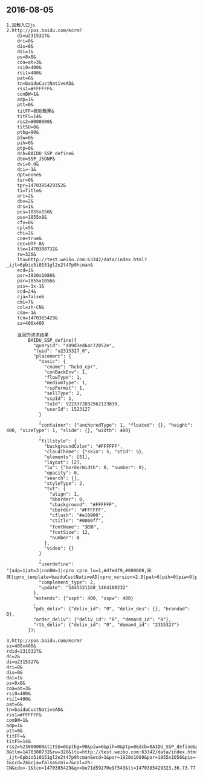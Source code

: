 ## 2016-08-05
    1.加载入口js
    2.http://pos.baidu.com/mcrm?
        di=u2315327&
        dri=0&
        dis=0&
        dai=1&
        ps=8x8&
        coa=at=3&
        rsi0=400&
        rsi1=400&
        pat=6&
        tn=baiduCustNativeAD&
        rss1=#FFFFFF&
        conBW=1&
        adp=1&
        ptt=0&
        titFF=微软雅黑&
        titFS=14&
        rss2=#000000&
        titSU=0&
        ptbg=90&
        piw=0&
        pih=0&
        ptp=0&
        dcb=BAIDU_SSP_define&
        dtm=SSP_JSONP&
        dvi=0.0&
        dci=-1&
        dpt=none&
        tsr=0&
        tpr=1470385429352&
        ti=Title&
        ari=2&
        dbv=2&
        drs=1&
        pcs=1855x150&
        pss=1855x8&
        cfv=0&
        cpl=5&
        chi=2&
        cce=true&
        cec=UTF-8&
        tlm=1470380732&
        rw=320&
        ltu=http://test.weibo.com:63342/data/index.html?_ijt=6pbio5i0151gl2e2t47p9hcman&
        ecd=1&
        psr=1920x1080&
        par=1855x1056&
        pis=-1x-1&
        ccd=24&
        cja=false&
        cmi=7&
        col=zh-CN&
        cdo=-1&
        tcn=1470385429&
        sz=400x400
        
        返回的请求结果
            BAIDU_SSP_define({
              "queryid": "a09d3ed64c72052e",
              "tuid": "u2315327_0",
              "placement": {
                "basic": {
                  "cname": "hcbd_cpr",
                  "conBackEnv": 1,
                  "flowType": 1,
                  "mediumType": 1,
                  "rspFormat": 1,
                  "sellType": 2,
                  "sspId": 1,
                  "tuId": 9223372032562123839,
                  "userId": 1523127
                }
                ,
                "container": {"anchoredType": 1, "floated": {}, "height": 400, "sizeType": 1, "slide": {}, "width": 400}
                ,
                "fillstyle": {
                  "backgroundColor": "#FFFFFF",
                  "cloudTheme": {"skin": 5, "stid": 5},
                  "elements": [51],
                  "layout": [2],
                  "lu": {"borderWidth": 0, "number": 0},
                  "opacity": 0,
                  "search": {},
                  "styleType": 2,
                  "txt": {
                    "align": 1,
                    "bborder": 0,
                    "cbackground": "#FFFFFF",
                    "cborder": "#FFFFFF",
                    "cflush": "#e10900",
                    "ctitle": "#0000ff",
                    "fontName": "宋体",
                    "fontSize": 12,
                    "number": 0
                  },
                  "video": {}
                }
                ,
                "userdefine": "|adp=1|at=3|conBW=1|cpro_cpro_lu=1,#dfe4f9,#000000,宋体|cpro_template=baiduCustNativeAD|cpro_version=2.0|pat=6|pih=0|piw=0|ptbg=90|ptp=0|ptt=0|rsi0=400|rsi1=400|rss1=#FFFFFF|rss2=#000000|titFF=%E5%BE%AE%E8%BD%AF%E9%9B%85%E9%BB%91|titFS=14|titSU=0|tn=baiduCustNativeAD",
                "complement_type": 2,
                "update": "1445521168_1464100232"
              },
              "extends": {"ssph": 400, "sspw": 400}
              ,
              "pdb_deliv": {"deliv_id": "0", "deliv_des": {}, "brandad": 0},
              "order_deliv": {"deliv_id": "0", "demand_id": "0"},
              "rtb_deliv": {"deliv_id": "0", "demand_id": "2315327"}
            });
    
    3.http://pos.baidu.com/mcrm?
    sz=400x400&
    rdid=2315327&
    dc=2&
    di=u2315327&
    dri=0&
    dis=0&
    dai=1&
    ps=8x8&
    coa=at=3&
    rsi0=400&
    rsi1=400&
    pat=6&
    tn=baiduCustNativeAD&
    rss1=#FFFFFF&
    conBW=1&
    adp=1&
    ptt=0&
    titFF=&
    titFS=14&
    rss2=%23000000&titSU=0&ptbg=90&piw=0&pih=0&ptp=0&dcb=BAIDU_SSP_define&dtm=HTML_POST&dvi=0.0&dci=-1&dpt=none&tsr=0&tpr=1470385429352&ti=Title&ari=2&dbv=2&drs=1&pcs=1855x150&pss=1855x8&cfv=0&cpl=5&chi=2&cce=true&cec=UTF-8&tlm=1470380732&rw=320&ltu=http://test.weibo.com:63342/data/index.html?_ijt=6pbio5i0151gl2e2t47p9hcman&ecd=1&psr=1920x1080&par=1855x1056&pis=-1x-1&ccd=24&cja=false&cmi=7&col=zh-CN&cdo=-1&tcn=1470385429&qn=be71d59270e9f543&tt=1470385429323.36.73.77